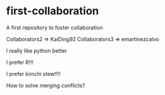 # first-collaboration
A first repository to foster collaboration

Collaborators2 => KaiDing92
Collaborators3 => emartinezcalvo

I really like python better

I prefer R!!!

I prefer kimchi stew!!!!

How to solve merging conflicts?

